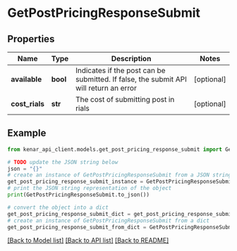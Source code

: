 # GetPostPricingResponseSubmit


## Properties

Name | Type | Description | Notes
------------ | ------------- | ------------- | -------------
**available** | **bool** | Indicates if the post can be submitted. If false, the submit API will return an error | [optional] 
**cost_rials** | **str** | The cost of submitting post in rials | [optional] 

## Example

```python
from kenar_api_client.models.get_post_pricing_response_submit import GetPostPricingResponseSubmit

# TODO update the JSON string below
json = "{}"
# create an instance of GetPostPricingResponseSubmit from a JSON string
get_post_pricing_response_submit_instance = GetPostPricingResponseSubmit.from_json(json)
# print the JSON string representation of the object
print(GetPostPricingResponseSubmit.to_json())

# convert the object into a dict
get_post_pricing_response_submit_dict = get_post_pricing_response_submit_instance.to_dict()
# create an instance of GetPostPricingResponseSubmit from a dict
get_post_pricing_response_submit_from_dict = GetPostPricingResponseSubmit.from_dict(get_post_pricing_response_submit_dict)
```
[[Back to Model list]](../README.md#documentation-for-models) [[Back to API list]](../README.md#documentation-for-api-endpoints) [[Back to README]](../README.md)


